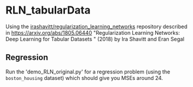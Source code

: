 # RLN_tabularData

Using the [irashavitt/regularization_learning_networks](https://github.com/irashavitt/regularization_learning_networks) repository described in https://arxiv.org/abs/1805.06440 "Regularization Learning Networks: Deep Learning for Tabular Datasets
" (2018) by Ira Shavitt and Eran Segal

## Regression

Run the 'demo_RLN_original.py' for a regression problem (using the `boston_housing` dataset) which should give you MSEs around 24.

